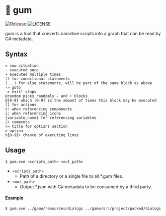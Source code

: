 # 🍬 gum

[![Release](https://github.com/isadorasophia/gum/actions/workflows/ci.yaml/badge.svg)](https://github.com/isadorasophia/gum/actions/workflows/ci.yaml)
[![LICENSE](https://img.shields.io/github/license/isadorasophia/gum.svg)](LICENSE)

gum is a tool that converts narrative scripts into a graph that can be read by C# metadata.

## Syntax

```
= new situation
- executed once
+ executed multiple times
() for conditional statements
(...) for else statements, will be part of the same block as above
-> goto
-> exit! stops
@random picks randomly - and + blocks
@[0-9] which [0-9] is the amount of times this block may be executed
[] for actions
c: when referencing components
i: when referencing icons
{variable_name} for referencing variables
// comments
>> title for options section
> option
%[0-9]+ chance of executing lines
```

## Usage

```shell
$ gum.exe <scripts_path> <out_path>
```

- `<scripts_path>`
  - Path of a directory or a single file to all *.gum files.
- `<out_path>` 
  - Output *.json with C# metadata to be consumed by a third party.
  
#### Example
```shell
$ gum.exe ../game/resources/dialogs ../game/src/project/packed/dialogs
```
